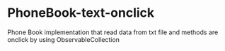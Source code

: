 # PhoneBook-text-onclick
Phone Book implementation that read data from txt file and methods are onclick by using ObservableCollection
